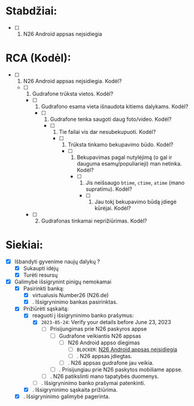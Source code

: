 # Stabdžiai:

  - [ ] 1. N26 Android appsas neįsidiegia
    <a id="N26-Android-appsas-neįsidiegia"></a>


# RCA (Kodėl):

  - [ ] 1. N26 Android appsas neįsidiegia.
        Kodėl?
    - [ ] 1. Gudrafone trūksta vietos.
          Kodėl?
      - [ ] 1. Gudrafono esama vieta išnaudota kitiems dalykams.
            Kodėl?
        - [ ] 1. Gudrafone tenka saugoti daug foto/video.
              Kodėl?
          - [ ] 1. Tie failai vis dar nesubekupuoti.
                Kodėl?
            - [ ] 1. Trūksta tinkamo bekupavimo būdo.
                  Kodėl?
              - [ ] 1. Bekupavimas pagal nutylėjimą (o gal ir dauguma esamų/populiarieji) man netinka.
                    Kodėl?
                - [ ] 1. Jis neišsaugo `btime`, `ctime`, `atime` (mano supratimu).
                      Kodėl?
                  - [ ] 1. Jau tokį bekupavimo būdą įdiegė kūrėjai.
                        Kodėl?
      - [ ] 2. Gudrafonas tinkamai neprižiūrimas.
            Kodėl?


# Siekiai:

  - [x] Išbandyti gyvenime naujų dalykų ?
    - [x] Sukaupti idėjų
    - [x] Turėti resursų

  - [x] Galimybė išsigrynint pinigų nemokamai
    - [x] Pasirinkti banką:
      - [x] virtualusis Number26 (N26.de)
      - [x] . Išsigryninimo bankas pasirinktas.
    - [x] Prižiūrėti sąskaitą:
      - [x] reaguoti į išsigryninimo banko prašymus:
        - [x] `2023-05-24`: Verify your details before June 23, 2023
          - [ ] Prisijungimas prie N26 paskyros appse
            - [ ] Gudrafone veikiantis N26 appsas
              - [ ] N26 Android appso diegimas
                - [ ] `BLOCKER`: [N26 Android appsas neįsidiegia](#N26-Android-appsas-neįsidiegia)
                - [ ] . N26 appsas įdiegtas.
              - [ ] . N26 appsas gudrafone jau veikia.
            - [ ] . Prisijungiau prie N26 paskytos mobiliame appse.
          - [ ] . N26 patikslinti mano tapatybės duomenys.
        - [ ] . Išsigryninimo banko prašymai patenkinti.
      - [x] . Išsigryninimo sąskaita prižiūrima.
    - [x] . Išsigryninimo galimybė pagerinta.

